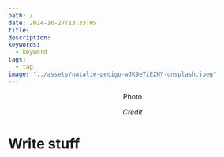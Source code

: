 ```yaml
---
path: /
date: 2024-10-27T13:33:05
title: 
description: 
keywords:
  - keyword
tags:
  - tag
image: "../assets/natalie-pedigo-wJK9eTiEZHY-unsplash.jpeg" 
---
```


<center>

Photo

<span class="credit">

<i> 
    
Credit

</i>

</span>

</center>

# Write stuff

